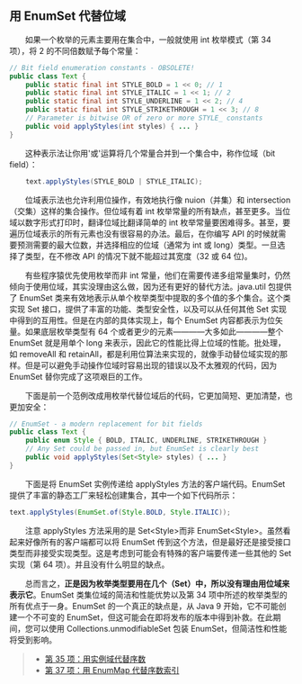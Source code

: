 ## 用 EnumSet 代替位域

&emsp;&emsp;如果一个枚举的元素主要用在集合中，一般就使用 int 枚举模式（第 34 项），将 2 的不同倍数赋予每个常量：

```java
// Bit field enumeration constants - OBSOLETE!
public class Text {
    public static final int STYLE_BOLD = 1 << 0; // 1
    public static final int STYLE_ITALIC = 1 << 1; // 2
    public static final int STYLE_UNDERLINE = 1 << 2; // 4
    public static final int STYLE_STRIKETHROUGH = 1 << 3; // 8
    // Parameter is bitwise OR of zero or more STYLE_ constants
    public void applyStyles(int styles) { ... }
}
```

&emsp;&emsp;这种表示法让你用'或'运算将几个常量合并到一个集合中，称作位域（bit field）：

```java
    text.applyStyles(STYLE_BOLD | STYLE_ITALIC);
```

&emsp;&emsp;位域表示法也允许利用位操作，有效地执行像 nuion（并集）和 intersection（交集）这样的集合操作。但位域有着 int 枚举常量的所有缺点，甚至更多。当位域以数字形式打印时，翻译位域比翻译简单的 int 枚举常量要困难得多。甚至，要遍历位域表示的所有元素也没有很容易的办法。最后，在你编写 API 的时候就需要预测需要的最大位数，并选择相应的位域（通常为 int 或 long）类型。一旦选择了类型，在不修改 API 的情况下就不能超过其宽度（32 或 64 位)。

&emsp;&emsp;有些程序猿优先使用枚举而非 int 常量，他们在需要传递多组常量集时，仍然倾向于使用位域，其实没理由这么做，因为还有更好的替代方法。java.util 包提供了 EnumSet 类来有效地表示从单个枚举类型中提取的多个值的多个集合。这个类实现 Set 接口，提供了丰富的功能、类型安全性，以及可以从任何其他 Set 实现中得到的互用性。但是在内部的具体实现上，每个 EnumSet 内容都表示为位矢量。如果底层枚举类型有 64 个或者更少的元素————大多如此————整个 EnumSet 就是用单个 long 来表示，因此它的性能比得上位域的性能。批处理，如 removeAll 和 retainAll，都是利用位算法来实现的，就像手动替位域实现的那样。但是可以避免手动操作位域时容易出现的错误以及不太雅观的代码，因为 EnumSet 替你完成了这项艰巨的工作。

&emsp;&emsp;下面是前一个范例改成用枚举代替位域后的代码，它更加简短、更加清楚，也更加安全：

```java
// EnumSet - a modern replacement for bit fields
public class Text {
    public enum Style { BOLD, ITALIC, UNDERLINE, STRIKETHROUGH }
    // Any Set could be passed in, but EnumSet is clearly best
    public void applyStyles(Set<Style> styles) { ... }
}
```

&emsp;&emsp;下面是将 EnumSet 实例传递给 applyStyles 方法的客户端代码。EnumSet 提供了丰富的静态工厂来轻松创建集合，其中一个如下代码所示：

```java
text.applyStyles(EnumSet.of(Style.BOLD, Style.ITALIC));
```

&emsp;&emsp;注意 applyStyles 方法采用的是 Set\<Style\>而非 EnumSet\<Style\>。虽然看起来好像所有的客户端都可以将 EnumSet 传到这个方法，但是最好还是接受接口类型而非接受实现类型。这是考虑到可能会有特殊的客户端要传递一些其他的 Set 实现（第 64 项）。并且没有什么明显的缺点。

&emsp;&emsp;总而言之，**正是因为枚举类型要用在几个（Set）中，所以没有理由用位域来表示它**。EnumSet 类集位域的简洁和性能优势以及第 34 项中所述的枚举类型的所有优点于一身。EnumSet 的一个真正的缺点是，从 Java 9 开始，它不可能创建一个不可变的 EnumSet，但这可能会在即将发布的版本中得到补救。在此期间，您可以使用 Collections.unmodifiableSet 包装 EnumSet，但简洁性和性能将受到影响。

> - [第 35 项：用实例域代替序数](https://gitee.com/lin-mt/effective-java-third-edition/blob/master/第06章：枚举和注解/第35项：用实例域代替序数.md)
> - [第 37 项：用 EnumMap 代替序数索引](https://gitee.com/lin-mt/effective-java-third-edition/blob/master/第06章：枚举和注解/第37项：用EnumMap代替序数索引.md)

